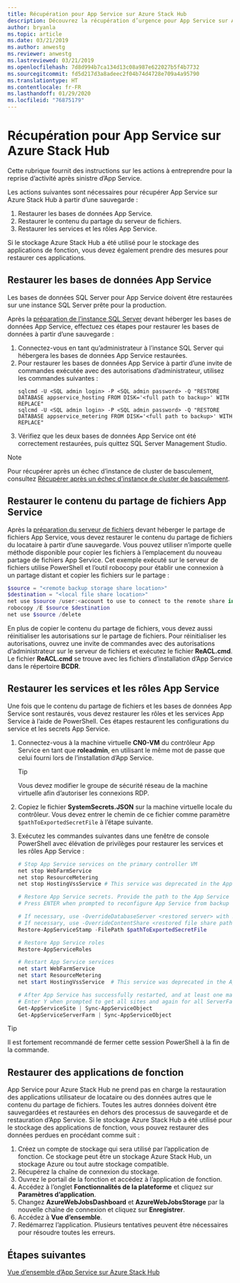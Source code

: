 ```yaml
---
title: Récupération pour App Service sur Azure Stack Hub
description: Découvrez la récupération d’urgence pour App Service sur Azure Stack Hub.
author: bryanla
ms.topic: article
ms.date: 03/21/2019
ms.author: anwestg
ms.reviewer: anwestg
ms.lastreviewed: 03/21/2019
ms.openlocfilehash: 7d8d994b7ca134d13c08a987e622027b5f4b7732
ms.sourcegitcommit: fd5d217d3a8adeec2f04b74d4728e709a4a95790
ms.translationtype: HT
ms.contentlocale: fr-FR
ms.lasthandoff: 01/29/2020
ms.locfileid: "76875179"
---
```

# <a name="app-service-recovery-on-azure-stack-hub"></a>Récupération pour App Service sur Azure Stack Hub

Cette rubrique fournit des instructions sur les actions à entreprendre pour la reprise d’activité après sinistre d’App Service.

Les actions suivantes sont nécessaires pour récupérer App Service sur Azure Stack Hub à partir d’une sauvegarde :
1. Restaurer les bases de données App Service.
2. Restaurer le contenu du partage du serveur de fichiers.
3. Restaurer les services et les rôles App Service.

Si le stockage Azure Stack Hub a été utilisé pour le stockage des applications de fonction, vous devez également prendre des mesures pour restaurer ces applications.

## <a name="restore-the-app-service-databases"></a>Restaurer les bases de données App Service
Les bases de données SQL Server pour App Service doivent être restaurées sur une instance SQL Server prête pour la production. 

Après la [préparation de l’instance SQL Server](azure-stack-app-service-before-you-get-started.md#prepare-the-sql-server-instance) devant héberger les bases de données App Service, effectuez ces étapes pour restaurer les bases de données à partir d’une sauvegarde :

1. Connectez-vous en tant qu’administrateur à l’instance SQL Server qui hébergera les bases de données App Service restaurées.
2. Pour restaurer les bases de données App Service à partir d’une invite de commandes exécutée avec des autorisations d’administrateur, utilisez les commandes suivantes :
    ```dos
    sqlcmd -U <SQL admin login> -P <SQL admin password> -Q "RESTORE DATABASE appservice_hosting FROM DISK='<full path to backup>' WITH REPLACE"
    sqlcmd -U <SQL admin login> -P <SQL admin password> -Q "RESTORE DATABASE appservice_metering FROM DISK='<full path to backup>' WITH REPLACE"
    ```
3. Vérifiez que les deux bases de données App Service ont été correctement restaurées, puis quittez SQL Server Management Studio.

> [!NOTE]
> Pour récupérer après un échec d’instance de cluster de basculement, consultez [Récupérer après un échec d’instance de cluster de basculement](https://docs.microsoft.com/sql/sql-server/failover-clusters/windows/recover-from-failover-cluster-instance-failure?view=sql-server-2017). 

## <a name="restore-the-app-service-file-share-content"></a>Restaurer le contenu du partage de fichiers App Service
Après la [préparation du serveur de fichiers](azure-stack-app-service-before-you-get-started.md#prepare-the-file-server) devant héberger le partage de fichiers App Service, vous devez restaurer le contenu du partage de fichiers du locataire à partir d’une sauvegarde. Vous pouvez utiliser n’importe quelle méthode disponible pour copier les fichiers à l’emplacement du nouveau partage de fichiers App Service. Cet exemple exécuté sur le serveur de fichiers utilise PowerShell et l’outil robocopy pour établir une connexion à un partage distant et copier les fichiers sur le partage :

```powershell
$source = "<remote backup storage share location>"
$destination = "<local file share location>"
net use $source /user:<account to use to connect to the remote share in the format of domain\username> *
robocopy /E $source $destination
net use $source /delete
```

En plus de copier le contenu du partage de fichiers, vous devez aussi réinitialiser les autorisations sur le partage de fichiers. Pour réinitialiser les autorisations, ouvrez une invite de commandes avec des autorisations d’administrateur sur le serveur de fichiers et exécutez le fichier **ReACL.cmd**. Le fichier **ReACL.cmd** se trouve avec les fichiers d’installation d’App Service dans le répertoire **BCDR**.

## <a name="restore-app-service-roles-and-services"></a>Restaurer les services et les rôles App Service
Une fois que le contenu du partage de fichiers et les bases de données App Service sont restaurés, vous devez restaurer les rôles et les services App Service à l’aide de PowerShell. Ces étapes restaurent les configurations du service et les secrets App Service.  

1. Connectez-vous à la machine virtuelle **CN0-VM** du contrôleur App Service en tant que **roleadmin**, en utilisant le même mot de passe que celui fourni lors de l’installation d’App Service. 
    > [!TIP]
    > Vous devez modifier le groupe de sécurité réseau de la machine virtuelle afin d’autoriser les connexions RDP. 
2. Copiez le fichier **SystemSecrets.JSON** sur la machine virtuelle locale du contrôleur. Vous devez entrer le chemin de ce fichier comme paramètre `$pathToExportedSecretFile` à l’étape suivante.
3. Exécutez les commandes suivantes dans une fenêtre de console PowerShell avec élévation de privilèges pour restaurer les services et les rôles App Service :

    ```powershell
    # Stop App Service services on the primary controller VM
    net stop WebFarmService
    net stop ResourceMetering
    net stop HostingVssService # This service was deprecated in the App Service 1.5 release and is not required after the App Service 1.4 release.

    # Restore App Service secrets. Provide the path to the App Service secrets file copied from backup. For example, C:\temp\SystemSecrets.json.
    # Press ENTER when prompted to reconfigure App Service from backup 

    # If necessary, use -OverrideDatabaseServer <restored server> with Restore-AppServiceStamp when the restored database server has a different address than backed-up deployment.
    # If necessary, use -OverrideContentShare <restored file share path> with Restore-AppServiceStamp when the restored file share has a different path from backed-up deployment.
    Restore-AppServiceStamp -FilePath $pathToExportedSecretFile 

    # Restore App Service roles
    Restore-AppServiceRoles

    # Restart App Service services
    net start WebFarmService
    net start ResourceMetering
    net start HostingVssService  # This service was deprecated in the App Service 1.5 release and is not required after the App Service 1.4 release.

    # After App Service has successfully restarted, and at least one management server is in ready state, synchronize App Service objects to complete the restore
    # Enter Y when prompted to get all sites and again for all ServerFarm entities.
    Get-AppServiceSite | Sync-AppServiceObject
    Get-AppServiceServerFarm | Sync-AppServiceObject
    ```

> [!TIP]
> Il est fortement recommandé de fermer cette session PowerShell à la fin de la commande.

## <a name="restore-function-apps"></a>Restaurer des applications de fonction 
App Service pour Azure Stack Hub ne prend pas en charge la restauration des applications utilisateur de locataire ou des données autres que le contenu du partage de fichiers. Toutes les autres données doivent être sauvegardées et restaurées en dehors des processus de sauvegarde et de restauration d’App Service. Si le stockage Azure Stack Hub a été utilisé pour le stockage des applications de fonction, vous pouvez restaurer des données perdues en procédant comme suit :

1. Créez un compte de stockage qui sera utilisé par l’application de fonction. Ce stockage peut être un stockage Azure Stack Hub, un stockage Azure ou tout autre stockage compatible.
2. Récupérez la chaîne de connexion du stockage.
3. Ouvrez le portail de la fonction et accédez à l’application de fonction.
4. Accédez à l’onglet **Fonctionnalités de la plateforme** et cliquez sur **Paramètres d’application**.
5. Changez **AzureWebJobsDashboard** et **AzureWebJobsStorage** par la nouvelle chaîne de connexion et cliquez sur **Enregistrer**.
6. Accédez à **Vue d’ensemble**.
7. Redémarrez l’application. Plusieurs tentatives peuvent être nécessaires pour résoudre toutes les erreurs.

## <a name="next-steps"></a>Étapes suivantes
[Vue d’ensemble d’App Service sur Azure Stack Hub](azure-stack-app-service-overview.md)